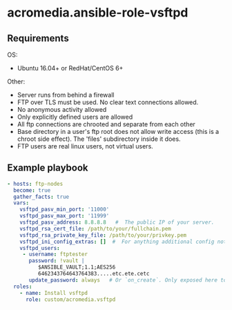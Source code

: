 # acromedia.ansible-role-vsftpd

## Requirements

OS:
- Ubuntu 16.04+ or RedHat/CentOS 6+

Other:
- Server runs from behind a firewall
- FTP over TLS must be used. No clear text connections allowed.
- No anonymous activity allowed
- Only explicitly defined users are allowed
- All ftp connections are chrooted and separate from each other
- Base directory in a user's ftp root does not allow write access (this is a chroot side effect). The 'files' subdirectory inside it does.
- FTP users are real linux users, not virtual users.

## Example playbook
```yaml
- hosts: ftp-nodes
  become: true
  gather_facts: true
  vars:
    vsftpd_pasv_min_port: '11000'
    vsftpd_pasv_max_port: '11999'
    vsftpd_pasv_address: 8.8.8.8   #  The public IP of your server.
    vsftpd_rsa_cert_file: /path/to/your/fullchain.pem
    vsftpd_rsa_private_key_file: /path/to/your/privkey.pem
    vsftpd_ini_config_extras: []  #  For anything additional config not already handled by the role. See defaults.yml.
    vsftpd_users:
     - username: ftptester
       password: !vault |
          $ANSIBLE_VAULT;1.1;AES256
          6462343764643764383.....etc.ete.cetc
       update_password: always   # Or `on_create`. Only exposed here to allow idempotence tests to pass. Since the salt changes every run, the `user` task always shows as changed, even if the password didn't.
  roles:
    - name: Install vsftpd
      role: custom/acromedia.vsftpd
```
